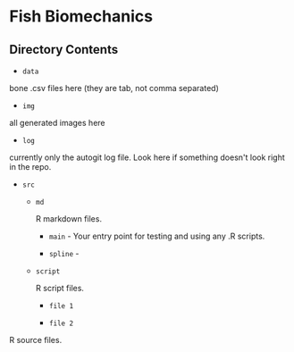# Fish Biomechanics

## Directory Contents

-   `data`

bone .csv files here (they are tab, not comma separated)

-   `img`

all generated images here

-   `log`

currently only the autogit log file. Look here if something doesn't look right in the repo.

-   `src`

    -   `md`

        R markdown files.

        -   `main` - Your entry point for testing and using any .R scripts.

        -   `spline` - 

    -   `script`

        R script files. 

        -   `file 1`

        -   `file 2`

R source files.
